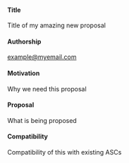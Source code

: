 #### **Title**
Title of my amazing new proposal

#### **Authorship**
example@myemail.com

#### **Motivation**
Why we need this proposal

#### **Proposal**
What is being proposed

#### **Compatibility**
Compatibility of this with existing ASCs
